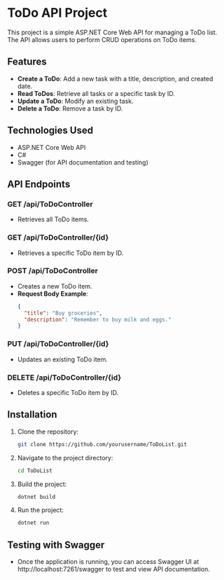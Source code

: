 # ToDo API Project

This project is a simple ASP.NET Core Web API for managing a ToDo list. The API allows users to perform CRUD operations on ToDo items. 

## Features

- **Create a ToDo**: Add a new task with a title, description, and created date.
- **Read ToDos**: Retrieve all tasks or a specific task by ID.
- **Update a ToDo**: Modify an existing task.
- **Delete a ToDo**: Remove a task by ID.

## Technologies Used

- ASP.NET Core Web API
- C#
- Swagger (for API documentation and testing)

## API Endpoints

### GET /api/ToDoController
- Retrieves all ToDo items.

### GET /api/ToDoController/{id}
- Retrieves a specific ToDo item by ID.

### POST /api/ToDoController
- Creates a new ToDo item.
- **Request Body Example**:
    ```json
    {
      "title": "Buy groceries",
      "description": "Remember to buy milk and eggs."
    }
    ```

### PUT /api/ToDoController/{id}
- Updates an existing ToDo item.

### DELETE /api/ToDoController/{id}
- Deletes a specific ToDo item by ID.

## Installation

1. Clone the repository:
   ```bash
   git clone https://github.com/yourusername/ToDoList.git
   ```
2. Navigate to the project directory:
    ```bash
    cd ToDoList
    ```
3. Build the project:
    ```bash
    dotnet build
    ```
4. Run the project:
   ```bash
   dotnet run
   ```
## Testing with Swagger
- Once the application is running, you can access Swagger UI at http://localhost:7261/swagger to test and view API documentation.


